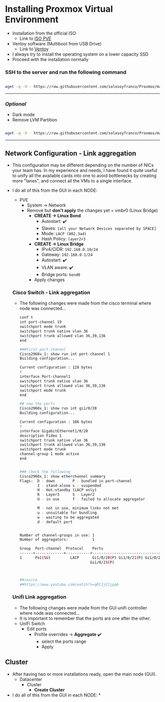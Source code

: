 # Installing Proxmox Virtual Environment

* Installation from the official ISO
  * Link to [ISO PVE](https://www.proxmox.com/en/downloads/category/iso-images-pve)
* Ventoy software (Multiboot from USB Drive)
  * Link to [Ventoy](https://www.ventoy.net/en/download.html)
* I always try to install the operating system on a lower capacity SSD
* Proceed with the installation normally
  


### SSH to the server and run the following command


```bash

wget -q -O - https://raw.githubusercontent.com/solosoyfranco/Proxmox/main/01_Install/start.sh | bash

```

---

### *Optional*

* Dark mode
* Remove LVM Partition

```bash

wget -q -O - https://raw.githubusercontent.com/solosoyfranco/Proxmox/main/01_Install/optional.sh | bash

```
---

## Network Configuration - Link aggregation
* This configuration may be different depending on the number of NICs your team has. In my experience and needs, I have found it quite useful to unify all the available cards into one to avoid bottlenecks by creating more "lanes", and connect all the VMs to a single interface.
* I do all of this from the GUI in each NODE:
  * PVE
    * System -> Network
    * Remove but **don't apply** the changes yet = vmbr0 (Linux Bridge)
      * **CREATE -> Linux Bond**
        * Autostart: :heavy_check_mark:
        * Slaves: `[all your Network Devices separated by SPACE]`
        * Mode: `LACP (802.3ad)`
        * Hash Policy: `layer2+3`
      * **CREATE -> Linux Bridge**
        * IPv4/CIDR: `192.168.0.10/24`
        * Gateway: `192.168.0.1/24`
        * Autostart: :heavy_check_mark:
        * VLAN aware: :heavy_check_mark:
        * Bridge ports: `bond0`
      * Apply changes
  ### Cisco Switch - Link aggregation
  * The following changes were made from the cisco terminal where node was connected...
    ```bash
    conf t
    int port-channel 19
    switchport mode trunk
    switchport trunk native vlan 36
    switchport trunk allowed vlan 36,39,136
    end

    ###first port channel
    Cisco2960x_1: show run int port-channel 1
    Building configuration...

    Current configuration : 128 bytes
    !
    interface Port-channel1
    switchport trunk native vlan 36
    switchport trunk allowed vlan 36,39,136
    switchport mode trunk
    end

    ## now the ports
    Cisco2960x_1: show run int gi1/0/20      
    Building configuration...

    Current configuration : 186 bytes
    !
    interface GigabitEthernet1/0/20
    description Fideo 1
    switchport trunk native vlan 36
    switchport trunk allowed vlan 36,39,136
    switchport mode trunk
    channel-group 1 mode active
    end


    ### check the following
    Cisco2960x_1: show etherchannel summary 
    Flags:  D - down        P - bundled in port-channel
            I - stand-alone s - suspended
            H - Hot-standby (LACP only)
            R - Layer3      S - Layer2
            U - in use      f - failed to allocate aggregator

            M - not in use, minimum links not met
            u - unsuitable for bundling
            w - waiting to be aggregated
            d - default port


    Number of channel-groups in use: 1
    Number of aggregators:           1

    Group  Port-channel  Protocol    Ports
    ------+-------------+-----------+-----------------------------------------------
    1      Po1(SU)         LACP      Gi1/0/20(P) Gi1/0/21(P) Gi1/0/22(P) 
                                    Gi1/0/23(P)



    ##source
    ##https://www.youtube.com/watch?v=qRlJjC1jpqA

    ```

  ### Unifi Link aggregation
    * The following changes were made from the GUI unifi controller where node was connected...
    * It is important to remember that the ports are one after the other.
    * UniFi Switch
      * Edit ports
        * Profile overrides -> **Aggregate** :heavy_check_mark:
          * select the ports range
          * Apply



## Cluster
* After having two or more installations ready, open the main node (GUI).
  * Datacenter
    * Cluster
      * **Create Cluster**
* I do all of this from the GUI in each NODE:
  * 
